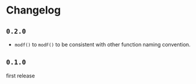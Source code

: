 # Changelog

## `0.2.0`

- `modf()` to `modF()` to be consistent with other function naming convention.

## `0.1.0`

first release

